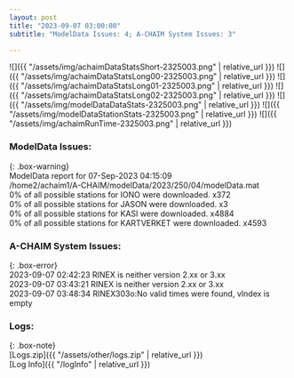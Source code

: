 ```yaml
---
layout: post
title: "2023-09-07 03:00:00"
subtitle: "ModelData Issues: 4; A-CHAIM System Issues: 3"

---
```


![]({{ "/assets/img/achaimDataStatsShort-2325003.png" | relative_url }})
![]({{ "/assets/img/achaimDataStatsLong00-2325003.png" | relative_url }})
![]({{ "/assets/img/achaimDataStatsLong01-2325003.png" | relative_url }})
![]({{ "/assets/img/achaimDataStatsLong02-2325003.png" | relative_url }})
![]({{ "/assets/img/modelDataDataStats-2325003.png" | relative_url }})
![]({{ "/assets/img/modelDataStationStats-2325003.png" | relative_url }})
![]({{ "/assets/img/achaimRunTime-2325003.png" | relative_url }})


### ModelData Issues:  
  
{: .box-warning}  
 ModelData report for 07-Sep-2023 04:15:09   
 /home2/achaim1/A-CHAIM/modelData/2023/250/04/modelData.mat   
 0% of all possible stations for IONO were downloaded. x372   
 0% of all possible stations for JASON were downloaded. x3   
 0% of all possible stations for KASI were downloaded. x4884   
 0% of all possible stations for KARTVERKET were downloaded. x4593   
  
### A-CHAIM System Issues:  
  
{: .box-error}  
2023-09-07 02:42:23 RINEX is neither version 2.xx or 3.xx  
2023-09-07 03:43:21 RINEX is neither version 2.xx or 3.xx  
2023-09-07 03:48:34 RINEX303o:No valid times were found, vIndex is empty  

### Logs:  
  
{: .box-note}  
[Logs.zip]({{ "/assets/other/logs.zip" | relative_url }})  
[Log Info]({{ "/logInfo" | relative_url }})  
